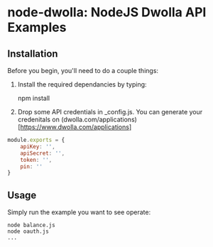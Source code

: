 # node-dwolla: NodeJS Dwolla API Examples

## Installation

Before you begin, you'll need to do a couple things:

1. Install the required dependancies by typing:
    
    npm install

2. Drop some API credentials in _config.js. You can generate your credenitals on (dwolla.com/applications)[https://www.dwolla.com/applications]

```javascript    
module.exports = {
    apiKey: '',
    apiSecret: '',
    token: '',
    pin: ''
}
```
    
## Usage

Simply run the example you want to see operate:

    node balance.js
    node oauth.js
    ...